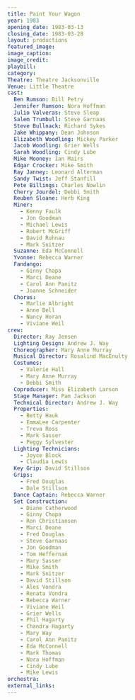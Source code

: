 ```yaml
---
title: Paint Your Wagon
year: 1983
opening_date: 1983-03-13
closing_date: 1983-03-28
layout: productions
featured_image: 
image_caption:
image_credit:
playbill: 
category: 
Theatre: Theatre Jacksonville
Venue: Little Theatre
cast:
  Ben Rumson: Bill Petry
  Jennifer Rumson: Nora Hoffman
  Julio Valveras: Steve Sleap
  Salem Trumbull: Steve Garnaas
  Steve Bullnack: Richard Sykes
  Jake Whippany: Dean Johnson
  Elizabeth Woodling: Mickey Parker
  Jacob Woodling: Grier Wells
  Sarah Woodling: Cindy Lube
  Mike Mooney: Ian Mairs
  Edgar Crocker: Mike Smith
  Ray Janney: Leonard Alterman
  Sandy Twist: Jeff Stanfill
  Pete Billings: Charles Nowlin
  Cherry Jourdel: Debbi Smith
  Reuben Sloane: Herb King
  Miner:
    - Kenny Faulk
    - Jon Goodman
    - Michael Lewis
    - Robert McGriff
    - David Ruhnau
    - Mark Snitzer
  Suzanne: Eda McConnell
  Yvonne: Rebecca Warner
  Fandango:
    - Ginny Chapa
    - Marci Deane
    - Carol Ann Panitz
    - Joanne Schneider
  Chorus:
    - Marlie Albright
    - Anne Bell
    - Nancy Horan
    - Viviane Weil
crew:
  Director: Ray Jensen
  Lighting Design: Andrew J. Way
  Choreographer: Mary Anne Murray
  Musical Director: Rosalind MacEnulty
  Costumes:
    - Valerie Hall
    - Mary Anne Murray
    - Debbi Smith
  Coproducer: Miss Elizabeth Larson
  Stage Manager: Pam Jackson
  Technical Director: Andrew J. Way
  Properties:
    - Betty Hauk
    - EmmaLee Carpenter
    - Treva Ross
    - Mark Sasser
    - Peggy Sylvester
  Lighting Technicians:
    - Joyce Block
    - Claudia Lewis
  Key Grip: David Stillson
  Grips:
    - Fred Douglas
    - Dale Stillson
  Dance Captain: Rebecca Warner
  Set Construction:
    - Diane Catherwood
    - Ginny Chapa
    - Ron Christiansen
    - Marci Deane
    - Fred Douglas
    - Steve Garnaas
    - Jon Goodman
    - Tom Heffernan
    - Mary Sasser
    - Mike Smith
    - Mark Snitzer
    - David Stillson
    - Ales Vondra
    - Renata Vondra
    - Rebecca Warner
    - Viviane Weil
    - Grier Wells
    - Phil Hagarty
    - Chandra Hagarty
    - Mary Way
    - Carol Ann Panitz
    - Eda McConnell
    - Mark Thomas
    - Nora Hoffman
    - Cindy Lube
    - Mike Lewis
orchestra:
external_links:
---
```


